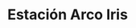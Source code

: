 ---
title: "Estación Arco Iris"
url: /ciudad-autonoma-de-buenos-aires/estacion-arco-iris/
shop: Kleidung
---